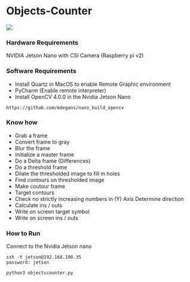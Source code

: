 # Objects-Counter

![](oc480.gif)
### Hardware Requirements

NVIDIA Jetson Nano with CSI Camera (Raspberry pi v2)

### Software Requirements

* Install Quartz in MacOS to enable Remote Graphic environment
* PyCharm (Enable remote interpreter)
* Install OpenCV 4.0.0 in the Nvidia Jetson Nano

```
https://github.com/mdegans/nano_build_opencv
```

### Know how 

* Grab a frame
* Convert frame to gray
* Blur the frame
* Initialize a master frame
* Do a Delta frame (Differences)
* Do a threshold frame
* Dilate the thresholded image to fill in holes
* Find contours on thresholded image
* Make coutour frame
* Target contours
* Check no strictly increasing numbers in (Y) Axis Determine direction
* Calculate ins / outs 
* Write on screen target symbol
* Write on screen ins / outs 

### How to Run

Connect to the Nvidia Jetson nano
```
ssh -Y jetson@192.168.100.35
password: jetson
```
```
python3 objectscounter.py
```
